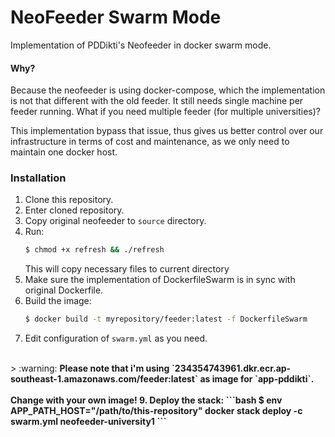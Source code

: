 # NeoFeeder Swarm Mode

Implementation of PDDikti's Neofeeder in docker swarm mode.

#### Why?
Because the neofeeder is using docker-compose, which the implementation is not that different with the old feeder.
It still needs single machine per feeder running. What if you need multiple feeder (for multiple universities)?

This implementation bypass that issue, thus gives us better control over our infrastructure in terms of cost and maintenance, as we only need to maintain one docker host.

### Installation
1. Clone this repository.
2. Enter cloned repository.
3. Copy original neofeeder to `source` directory.
4. Run:
    ```bash
   $ chmod +x refresh && ./refresh
    ```
   This will copy necessary files to current directory
5. Make sure the implementation of DockerfileSwarm is in sync with original Dockerfile.
6. Build the image:
    ```bash
   $ docker build -t myrepository/feeder:latest -f DockerfileSwarm
    ```
7. Edit configuration of `swarm.yml` as you need.
<br>
   > :warning: <b>Please note that i'm using `234354743961.dkr.ecr.ap-southeast-1.amazonaws.com/feeder:latest` as image for `app-pddikti`. <br><br>Change with your own image!<b>
9. Deploy the stack:
    ```bash
   $ env APP_PATH_HOST="/path/to/this-repository" docker stack deploy -c swarm.yml neofeeder-university1
    ```
